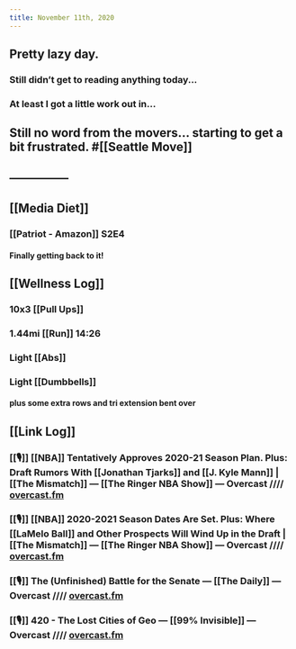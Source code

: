```yaml
---
title: November 11th, 2020
---
```


## Pretty lazy day.
### Still didn’t get to reading anything today...

### At least I got a little work out in...

## Still no word from the movers... starting to get a bit frustrated. #[[Seattle Move]]

## —————

## [[Media Diet]]
### [[Patriot - Amazon]] S2E4
#### Finally getting back to it!

## [[Wellness Log]]
### 10x3 [[Pull Ups]]

### 1.44mi [[Run]] 14:26

### Light [[Abs]]

### Light [[Dumbbells]]
#### plus some extra rows and tri extension bent over

## [[Link Log]]
### [[🎙]] [[NBA]] Tentatively Approves 2020-21 Season Plan. Plus: Draft Rumors With [[Jonathan Tjarks]] and [[J. Kyle Mann]] | [[The Mismatch]] — [[The Ringer NBA Show]] — Overcast //// [overcast.fm](https://overcast.fm/+GgJAKqxXE)

### [[🎙]] [[NBA]] 2020-2021 Season Dates Are Set. Plus: Where [[LaMelo Ball]] and Other Prospects Will Wind Up in the Draft | [[The Mismatch]] — [[The Ringer NBA Show]] — Overcast //// [overcast.fm](https://overcast.fm/+GgJDJqi-o)

### [[🎙]] The (Unfinished) Battle for the Senate — [[The Daily]] — Overcast //// [overcast.fm](https://overcast.fm/+LHydlWZ4E)

### [[🎙]] 420 - The Lost Cities of Geo — [[99% Invisible]] — Overcast //// [overcast.fm](https://overcast.fm/+DB3LMRU)
